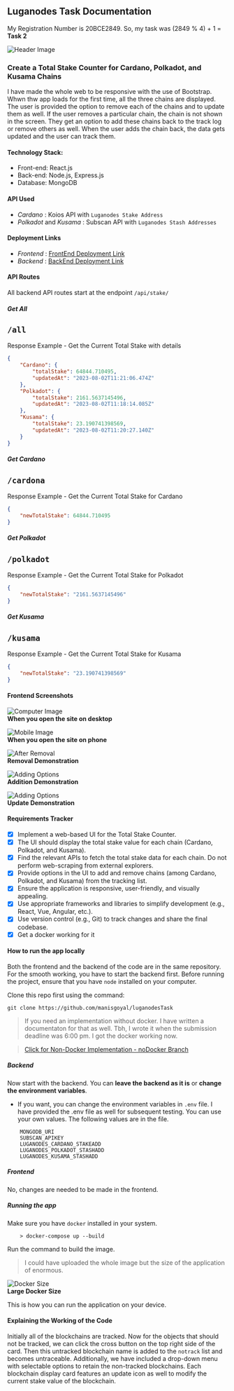 ## Luganodes Task Documentation

My Registration Number is 20BCE2849. So, my task was (2849 % 4) + 1 = **Task 2**

![Header Image](/screenshots/headerImage.png?raw=true "Header Image")

### Create a Total Stake Counter for Cardano, Polkadot, and Kusama Chains

I have made the whole web to be responsive with the use of Bootstrap. Whwn thw app loads for the first time, all the three chains are displayed. The user is provided the option to remove each of the chains and to update them as well. If the user removes a particular chain, the chain is not shown in the screen. They get an option to add these chains back to the track log or remove others as well. When the user adds the chain back, the data gets updated and the user can track them.

#### Technology Stack:

- Front-end: React.js
- Back-end: Node.js, Express.js
- Database: MongoDB

#### API Used

- *Cardano* : Koios API with `Luganodes Stake Address`
- *Polkadot* and *Kusama* : Subscan API with `Luganodes Stash Addresses`

#### Deployment Links

- *Frontend* : [FrontEnd Deployment Link](https://manisgoyalluganodestask2.onrender.com/)
- *Backend* : [BackEnd Deployment Link](https://luganodes-backend-y3y3.onrender.com)

#### API Routes

All backend API routes start at the endpoint `/api/stake/`

##### Get All

`/all`
---
Response Example - Get the Current Total Stake with details
```json
{
    "Cardano": {
        "totalStake": 64844.710495,
        "updatedAt": "2023-08-02T11:21:06.474Z"
    },
    "Polkadot": {
        "totalStake": 2161.5637145496,
        "updatedAt": "2023-08-02T11:18:14.085Z"
    },
    "Kusama": {
        "totalStake": 23.190741398569,
        "updatedAt": "2023-08-02T11:20:27.140Z"
    }
}
```

##### Get Cardano
`/cardona`
---
Response Example - Get the Current Total Stake for Cardano
```json
{
    "newTotalStake": 64844.710495
}
```

##### Get Polkadot
`/polkadot`
---
Response Example - Get the Current Total Stake for Polkadot
```json
{
    "newTotalStake": "2161.5637145496"
}
```

##### Get Kusama
`/kusama`
---
Response Example - Get the Current Total Stake for Kusama
```json
{
    "newTotalStake": "23.190741398569"
}
```
#### Frontend Screenshots

![Computer Image](/screenshots/desktopMain.png?raw=true "Computer Image")
<br/>
<b style="text-align: center;">When you open the site on desktop</b>

![Mobile Image](/screenshots/mobileMain.png?raw=true "Mobile Image")
<br/>
<b style="text-align: center;">When you open the site on phone</b>

![After Removal](/screenshots/afterRemoval.png?raw=true "Removal")
<br/>
<b style="text-align: center;">Removal Demonstration</b>

![Adding Options](/screenshots/addingOptions.png?raw=true "Addition")
<br/>
<b style="text-align: center;">Addition Demonstration</b>

![Adding Options](/screenshots/updateDemo.png?raw=true "Update")
<br/>
<b style="text-align: center;">Update Demonstration</b>

#### Requirements Tracker

- [x] Implement a web-based UI for the Total Stake Counter.
- [x] The UI should display the total stake value for each chain (Cardano, Polkadot, and Kusama).
- [x] Find the relevant APIs to fetch the total stake data for each chain. Do not perform web-scraping from external explorers.
- [x] Provide options in the UI to add and remove chains (among Cardano, Polkadot, and Kusama) from the tracking list.
- [x] Ensure the application is responsive, user-friendly, and visually appealing.
- [x] Use appropriate frameworks and libraries to simplify development (e.g., React, Vue, Angular, etc.).
- [x] Use version control (e.g., Git) to track changes and share the final codebase.
- [x] Get a docker working for it

#### How to run the app locally

Both the frontend and the backend of the code are in the same repository. For the smooth working, you have to start the backend first. Before running the project, ensure that you have `node` installed on your computer.

Clone this repo first using the command:
```
git clone https://github.com/manisgoyal/luganodesTask
```

>If you need an implementation without docker. I have written a documentaton for that as well. Tbh, I wrote it when the submission deadline was 6:00 pm. I got the docker working now.

>[Click for Non-Docker Implementation - noDocker Branch](https://github.com/manisgoyal/luganodesTask/tree/noDocker)

##### Backend

Now start with the backend. You can **leave the backend as it is** or **change the environment variables**.
- If you want, you can change the environment variables in `.env` file. I have provided the .env file as well for subsequent testing. You can use your own values. The following values are in the file.
```
    MONGODB_URI
    SUBSCAN_APIKEY
    LUGANODES_CARDANO_STAKEADD
    LUGANODES_POLKADOT_STASHADD
    LUGANODES_KUSAMA_STASHADD
```

##### Frontend

No, changes are needed to be made in the frontend.

##### Running the app

Make sure you have `docker` installed in your system. 
```
    > docker-compose up --build
```

Run the command to build the image. 

> I could have uploaded the whole image but the size of the application of enormous.

![Docker Size](/screenshots/dockerProof.png?raw=true "Docker Size")
<br/>
<b style="text-align: center;">Large Docker Size </b>

This is how you can run the application on your device.

#### Explaining the Working of the Code

Initially all of the blockchains are tracked. Now for the objects that should not be tracked, we can click the cross button on the top right side of the card. Then this untracked blockchain name is added to the `notrack` list and becomes untraceable. Additionally, we have included a drop-down menu with selectable options to retain the non-tracked blockchains. Each blockchain display card features an update icon as well to modify the current stake value of the blockchain.


